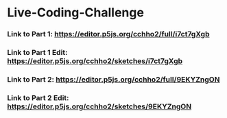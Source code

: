 # Live-Coding-Challenge

### Link to Part 1: https://editor.p5js.org/cchho2/full/i7ct7gXgb
### Link to Part 1 Edit: https://editor.p5js.org/cchho2/sketches/i7ct7gXgb

### Link to Part 2: https://editor.p5js.org/cchho2/full/9EKYZngON
### Link to Part 2 Edit: https://editor.p5js.org/cchho2/sketches/9EKYZngON
